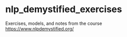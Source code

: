 # nlp_demystified_exercises
Exercises, models, and notes from the course https://www.nlpdemystified.org/
